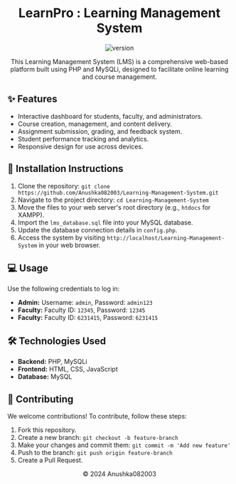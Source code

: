 <h1 style="text-align:center;">LearnPro : Learning Management System</h1>

<p align="center">
  <img src="https://img.shields.io/badge/version-1.0-blue.svg" alt="version">

</p>

<p align="center">
  This Learning Management System (LMS) is a comprehensive web-based platform built using PHP and MySQLi, designed to facilitate online learning and course management.
</p>

<h2>✨ Features</h2>
<ul>
  <li>Interactive dashboard for students, faculty, and administrators.</li>
  <li>Course creation, management, and content delivery.</li>
  <li>Assignment submission, grading, and feedback system.</li>
  <li>Student performance tracking and analytics.</li>
  <li>Responsive design for use across devices.</li>
</ul>

<h2>🚀 Installation Instructions</h2>
<ol>
  <li>Clone the repository: <code>git clone https://github.com/Anushka082003/Learning-Management-System.git</code></li>
  <li>Navigate to the project directory: <code>cd Learning-Management-System</code></li>
  <li>Move the files to your web server's root directory (e.g., <code>htdocs</code> for XAMPP).</li>
  <li>Import the <code>lms_database.sql</code> file into your MySQL database.</li>
  <li>Update the database connection details in <code>config.php</code>.</li>
  <li>Access the system by visiting <code>http://localhost/Learning-Management-System</code> in your web browser.</li>
</ol>

<h2>💻 Usage</h2>
<p>Use the following credentials to log in:</p>
<ul>
  <li><strong>Admin:</strong> Username: <code>admin</code>, Password: <code>admin123</code></li>
  <li><strong>Faculty:</strong> Faculty ID: <code>12345</code>, Password: <code>12345</code></li>
  <li><strong>Faculty:</strong> Faculty ID: <code>6231415</code>, Password: <code>6231415</code></li>
</ul>

<h2>🛠 Technologies Used</h2>
<ul>
  <li><strong>Backend:</strong> PHP, MySQLi</li>
  <li><strong>Frontend:</strong> HTML, CSS, JavaScript</li>
  <li><strong>Database:</strong> MySQL</li>
</ul>

<h2>🤝 Contributing</h2>
<p>We welcome contributions! To contribute, follow these steps:</p>
<ol>
  <li>Fork this repository.</li>
  <li>Create a new branch: <code>git checkout -b feature-branch</code></li>
  <li>Make your changes and commit them: <code>git commit -m 'Add new feature'</code></li>
  <li>Push to the branch: <code>git push origin feature-branch</code></li>
  <li>Create a Pull Request.</li>
</ol>



<p align="center">© 2024 Anushka082003</p>
